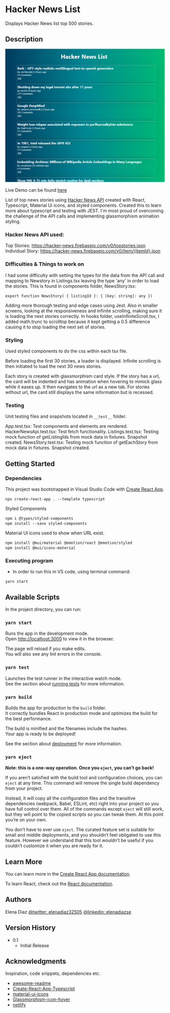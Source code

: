 # Hacker News List

Displays Hacker News list top 500 stories.

## Description
![Hacker News Example](https://github.com/diazelena325/hacker_news_list/blob/main/hackernewslist_ex.png)

Live Demo can be found [here](https://hacker-news-ediaz.netlify.app/)

List of top news stories using [Hacker News API](https://github.com/HackerNews/API) created with React, Typescript, Material Ui icons, and styled components. Created this to learn more about typescript and testing with JEST. I'm most proud of overcoming the challenge of the API calls and implementing glassmorphism animation styling. 

### Hacker News API used:
Top Stories: https://hacker-news.firebaseio.com/v0/topstories.json \
Individual Story: https://hacker-news.firebaseio.com/v0/item/{itemId}.json

### Difficulties & Things to work on
I had some difficulty with setting the types for the data from the API call and mapping to Newstory in Listings.tsx leaving the type 'any' in order to load the stories. This is found in components folder, NewsStory.tsx:
```
export function NewsStory( { listingId }: { [key: string]: any })
```
Adding more thorough testing and edge cases using Jest. Also in smaller screens, looking at the responsiveness and infinite scrolling, making sure it is loading the next stories correctly. In hooks folder, useInfiniteScroll.tsx, I added math.trunc to scrolltop because it kept getting a 0.5 difference causing it to stop loading the next set of stories.

### Styling
Used styled components to do the css within each tsx file.

Before loading the first 30 stories, a loader is displayed. Infinite scrolling is then initiated to load the next 30 news stories. 

Each story is created with glassmorphism card style. If the story has a url, the card will be indented and has animation when hovering to mimick glass while it eases up. It then navigates to the url as a new tab. For stories without url, the card still displays the same information but is recessed.

### Testing
Unit testing files and snapshots located in `__test__` folder.

App.test.tsx: Test components and elements are rendered.
HackerNewsApi.test.tsx: Test fetch functionality.
Listings.test.tsx: Testing mock function of getListingIds from mock data in fixtures. Snapshot created.
NewsStory.test.tsx: Testing mock function of getEachStory from mock data in fixtures. Snapshot created.

## Getting Started

### Dependencies

This project was bootstrapped in Visual Studio Code with [Create React App](https://github.com/facebook/create-react-app).
```
npx create-react-app . --template typescript
```
Styled Components
```
npm i @types/styled-components
npm install --save styled-components
```

Material UI icons used to show when URL exist.
```
npm install @mui/material @emotion/react @emotion/styled
npm install @mui/icons-material
```

### Executing program

* In order to run this in VS code, using terminal command:
```
yarn start
```

## Available Scripts

In the project directory, you can run:

### `yarn start`

Runs the app in the development mode.\
Open [http://localhost:3000](http://localhost:3000) to view it in the browser.

The page will reload if you make edits.\
You will also see any lint errors in the console.

### `yarn test`

Launches the test runner in the interactive watch mode.\
See the section about [running tests](https://facebook.github.io/create-react-app/docs/running-tests) for more information.

### `yarn build`

Builds the app for production to the `build` folder.\
It correctly bundles React in production mode and optimizes the build for the best performance.

The build is minified and the filenames include the hashes.\
Your app is ready to be deployed!

See the section about [deployment](https://facebook.github.io/create-react-app/docs/deployment) for more information.

### `yarn eject`

**Note: this is a one-way operation. Once you `eject`, you can’t go back!**

If you aren’t satisfied with the build tool and configuration choices, you can `eject` at any time. This command will remove the single build dependency from your project.

Instead, it will copy all the configuration files and the transitive dependencies (webpack, Babel, ESLint, etc) right into your project so you have full control over them. All of the commands except `eject` will still work, but they will point to the copied scripts so you can tweak them. At this point you’re on your own.

You don’t have to ever use `eject`. The curated feature set is suitable for small and middle deployments, and you shouldn’t feel obligated to use this feature. However we understand that this tool wouldn’t be useful if you couldn’t customize it when you are ready for it.

## Learn More

You can learn more in the [Create React App documentation](https://facebook.github.io/create-react-app/docs/getting-started).

To learn React, check out the [React documentation](https://reactjs.org/).

## Authors

Elena Diaz
[@twitter: elenadiaz32505](https://twitter.com/ElenaDiaz32505)
[@linkedin: elenadiazse](https://www.linkedin.com/in/elenadiazse/)

## Version History

* 0.1
    * Initial Release

## Acknowledgments

Inspiration, code snippets, dependencies etc.
* [awesome-readme](https://github.com/matiassingers/awesome-readme)
* [Create-React-App-Typescript](https://create-react-app.dev/docs/adding-typescript/)
* [material-ui-icons](https://mui.com/material-ui/material-icons/)
* [Glassmorphism-icon-hover](https://codepen.io/GeeHsu/pen/jOMJMLe)
* [netlify](https://www.netlify.com/)
